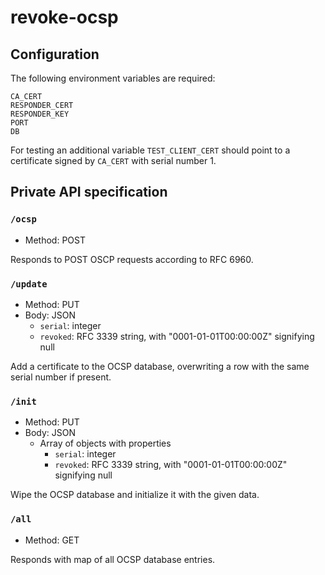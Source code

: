 # revoke-ocsp

## Configuration

The following environment variables are required:

```
CA_CERT
RESPONDER_CERT
RESPONDER_KEY
PORT
DB
```

For testing an additional variable `TEST_CLIENT_CERT` should point to a certificate signed by `CA_CERT` with serial number 1.

## Private API specification

### `/ocsp`

- Method: POST

Responds to POST OSCP requests according to RFC 6960.

### `/update`

- Method: PUT
- Body: JSON
    - `serial`: integer
    - `revoked`: RFC 3339 string, with "0001-01-01T00:00:00Z" signifying null

Add a certificate to the OCSP database, overwriting a row with the same serial number if present.

### `/init`

- Method: PUT
- Body: JSON
    - Array of objects with properties
        - `serial`: integer
        - `revoked`: RFC 3339 string, with "0001-01-01T00:00:00Z" signifying null

Wipe the OCSP database and initialize it with the given data.

### `/all`

- Method: GET

Responds with map of all OCSP database entries.
